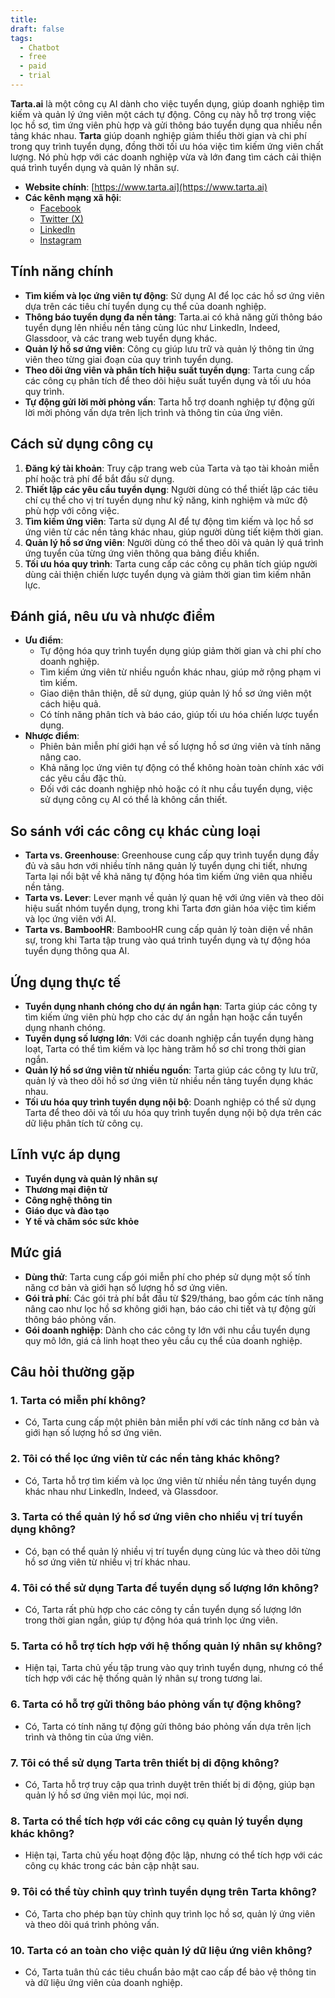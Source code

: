 ```yaml
---
title: 
draft: false
tags:
  - Chatbot
  - free
  - paid
  - trial
---
```

**Tarta.ai** là một công cụ AI dành cho việc tuyển dụng, giúp doanh nghiệp tìm kiếm và quản lý ứng viên một cách tự động. Công cụ này hỗ trợ trong việc lọc hồ sơ, tìm ứng viên phù hợp và gửi thông báo tuyển dụng qua nhiều nền tảng khác nhau. **Tarta** giúp doanh nghiệp giảm thiểu thời gian và chi phí trong quy trình tuyển dụng, đồng thời tối ưu hóa việc tìm kiếm ứng viên chất lượng. Nó phù hợp với các doanh nghiệp vừa và lớn đang tìm cách cải thiện quá trình tuyển dụng và quản lý nhân sự.

- **Website chính**: [https://www.tarta.ai](https://www.tarta.ai)
- **Các kênh mạng xã hội**:
    - [Facebook](https://www.facebook.com/tartaai)
    - [Twitter (X)](https://www.twitter.com/tartaai)
    - [LinkedIn](https://www.linkedin.com/company/tarta-ai)
    - [Instagram](https://www.instagram.com/tarta.ai)

## Tính năng chính

- **Tìm kiếm và lọc ứng viên tự động**: Sử dụng AI để lọc các hồ sơ ứng viên dựa trên các tiêu chí tuyển dụng cụ thể của doanh nghiệp.
- **Thông báo tuyển dụng đa nền tảng**: Tarta.ai có khả năng gửi thông báo tuyển dụng lên nhiều nền tảng cùng lúc như LinkedIn, Indeed, Glassdoor, và các trang web tuyển dụng khác.
- **Quản lý hồ sơ ứng viên**: Công cụ giúp lưu trữ và quản lý thông tin ứng viên theo từng giai đoạn của quy trình tuyển dụng.
- **Theo dõi ứng viên và phân tích hiệu suất tuyển dụng**: Tarta cung cấp các công cụ phân tích để theo dõi hiệu suất tuyển dụng và tối ưu hóa quy trình.
- **Tự động gửi lời mời phỏng vấn**: Tarta hỗ trợ doanh nghiệp tự động gửi lời mời phỏng vấn dựa trên lịch trình và thông tin của ứng viên.

## Cách sử dụng công cụ

1. **Đăng ký tài khoản**: Truy cập trang web của Tarta và tạo tài khoản miễn phí hoặc trả phí để bắt đầu sử dụng.
2. **Thiết lập các yêu cầu tuyển dụng**: Người dùng có thể thiết lập các tiêu chí cụ thể cho vị trí tuyển dụng như kỹ năng, kinh nghiệm và mức độ phù hợp với công việc.
3. **Tìm kiếm ứng viên**: Tarta sử dụng AI để tự động tìm kiếm và lọc hồ sơ ứng viên từ các nền tảng khác nhau, giúp người dùng tiết kiệm thời gian.
4. **Quản lý hồ sơ ứng viên**: Người dùng có thể theo dõi và quản lý quá trình ứng tuyển của từng ứng viên thông qua bảng điều khiển.
5. **Tối ưu hóa quy trình**: Tarta cung cấp các công cụ phân tích giúp người dùng cải thiện chiến lược tuyển dụng và giảm thời gian tìm kiếm nhân lực.

## Đánh giá, nêu ưu và nhược điểm

- **Ưu điểm**:
    - Tự động hóa quy trình tuyển dụng giúp giảm thời gian và chi phí cho doanh nghiệp.
    - Tìm kiếm ứng viên từ nhiều nguồn khác nhau, giúp mở rộng phạm vi tìm kiếm.
    - Giao diện thân thiện, dễ sử dụng, giúp quản lý hồ sơ ứng viên một cách hiệu quả.
    - Có tính năng phân tích và báo cáo, giúp tối ưu hóa chiến lược tuyển dụng.
- **Nhược điểm**:
    - Phiên bản miễn phí giới hạn về số lượng hồ sơ ứng viên và tính năng nâng cao.
    - Khả năng lọc ứng viên tự động có thể không hoàn toàn chính xác với các yêu cầu đặc thù.
    - Đối với các doanh nghiệp nhỏ hoặc có ít nhu cầu tuyển dụng, việc sử dụng công cụ AI có thể là không cần thiết.

## So sánh với các công cụ khác cùng loại

- **Tarta vs. Greenhouse**: Greenhouse cung cấp quy trình tuyển dụng đầy đủ và sâu hơn với nhiều tính năng quản lý tuyển dụng chi tiết, nhưng Tarta lại nổi bật về khả năng tự động hóa tìm kiếm ứng viên qua nhiều nền tảng.
- **Tarta vs. Lever**: Lever mạnh về quản lý quan hệ với ứng viên và theo dõi hiệu suất nhóm tuyển dụng, trong khi Tarta đơn giản hóa việc tìm kiếm và lọc ứng viên với AI.
- **Tarta vs. BambooHR**: BambooHR cung cấp quản lý toàn diện về nhân sự, trong khi Tarta tập trung vào quá trình tuyển dụng và tự động hóa tuyển dụng thông qua AI.

## Ứng dụng thực tế

- **Tuyển dụng nhanh chóng cho dự án ngắn hạn**: Tarta giúp các công ty tìm kiếm ứng viên phù hợp cho các dự án ngắn hạn hoặc cần tuyển dụng nhanh chóng.
- **Tuyển dụng số lượng lớn**: Với các doanh nghiệp cần tuyển dụng hàng loạt, Tarta có thể tìm kiếm và lọc hàng trăm hồ sơ chỉ trong thời gian ngắn.
- **Quản lý hồ sơ ứng viên từ nhiều nguồn**: Tarta giúp các công ty lưu trữ, quản lý và theo dõi hồ sơ ứng viên từ nhiều nền tảng tuyển dụng khác nhau.
- **Tối ưu hóa quy trình tuyển dụng nội bộ**: Doanh nghiệp có thể sử dụng Tarta để theo dõi và tối ưu hóa quy trình tuyển dụng nội bộ dựa trên các dữ liệu phân tích từ công cụ.

## Lĩnh vực áp dụng

- **Tuyển dụng và quản lý nhân sự**
- **Thương mại điện tử**
- **Công nghệ thông tin**
- **Giáo dục và đào tạo**
- **Y tế và chăm sóc sức khỏe**

## Mức giá

- **Dùng thử**: Tarta cung cấp gói miễn phí cho phép sử dụng một số tính năng cơ bản và giới hạn số lượng hồ sơ ứng viên.
- **Gói trả phí**: Các gói trả phí bắt đầu từ $29/tháng, bao gồm các tính năng nâng cao như lọc hồ sơ không giới hạn, báo cáo chi tiết và tự động gửi thông báo phỏng vấn.
- **Gói doanh nghiệp**: Dành cho các công ty lớn với nhu cầu tuyển dụng quy mô lớn, giá cả linh hoạt theo yêu cầu cụ thể của doanh nghiệp.

## Câu hỏi thường gặp

### 1. **Tarta có miễn phí không?**

- Có, Tarta cung cấp một phiên bản miễn phí với các tính năng cơ bản và giới hạn số lượng hồ sơ ứng viên.

### 2. **Tôi có thể lọc ứng viên từ các nền tảng khác không?**

- Có, Tarta hỗ trợ tìm kiếm và lọc ứng viên từ nhiều nền tảng tuyển dụng khác nhau như LinkedIn, Indeed, và Glassdoor.

### 3. **Tarta có thể quản lý hồ sơ ứng viên cho nhiều vị trí tuyển dụng không?**

- Có, bạn có thể quản lý nhiều vị trí tuyển dụng cùng lúc và theo dõi từng hồ sơ ứng viên từ nhiều vị trí khác nhau.

### 4. **Tôi có thể sử dụng Tarta để tuyển dụng số lượng lớn không?**

- Có, Tarta rất phù hợp cho các công ty cần tuyển dụng số lượng lớn trong thời gian ngắn, giúp tự động hóa quá trình lọc ứng viên.

### 5. **Tarta có hỗ trợ tích hợp với hệ thống quản lý nhân sự không?**

- Hiện tại, Tarta chủ yếu tập trung vào quy trình tuyển dụng, nhưng có thể tích hợp với các hệ thống quản lý nhân sự trong tương lai.

### 6. **Tarta có hỗ trợ gửi thông báo phỏng vấn tự động không?**

- Có, Tarta có tính năng tự động gửi thông báo phỏng vấn dựa trên lịch trình và thông tin của ứng viên.

### 7. **Tôi có thể sử dụng Tarta trên thiết bị di động không?**

- Có, Tarta hỗ trợ truy cập qua trình duyệt trên thiết bị di động, giúp bạn quản lý hồ sơ ứng viên mọi lúc, mọi nơi.

### 8. **Tarta có thể tích hợp với các công cụ quản lý tuyển dụng khác không?**

- Hiện tại, Tarta chủ yếu hoạt động độc lập, nhưng có thể tích hợp với các công cụ khác trong các bản cập nhật sau.

### 9. **Tôi có thể tùy chỉnh quy trình tuyển dụng trên Tarta không?**

- Có, Tarta cho phép bạn tùy chỉnh quy trình lọc hồ sơ, quản lý ứng viên và theo dõi quá trình phỏng vấn.

### 10. **Tarta có an toàn cho việc quản lý dữ liệu ứng viên không?**

- Có, Tarta tuân thủ các tiêu chuẩn bảo mật cao cấp để bảo vệ thông tin và dữ liệu ứng viên của doanh nghiệp.